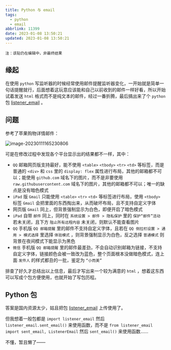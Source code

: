 ```yaml
---
title: Python 与 email
tags:
  - python
  - email
abbrlink: 11399
date: 2023-01-08 13:50:21
updated: 2023-01-08 13:50:21
---
```


`注：该贴仍在编辑中，非最终结果`

## 缘起

在使用 `python` 写监听器的时候经常使用邮件提醒监听器变化，一开始就是简单一句话提醒就行，后面想着这玩意应该能和自己以前收到的邮件一样好看，所以开始试着发送 `html` 格式而不是纯文本的邮件，经过一番折腾，最后搞出来了个 `python` 包 [listener_email](https://github.com/Cierra-Runis/listener_email) 。

## 问题

参考了苹果购物详情邮件：

![image-20230111165230806](https://bu.dusays.com/2023/01/11/63be78cf13232.png)

可是在修改过程中发现各个平台显示出的结果都不一样，其中：

- `QQ` 邮箱网页版支持最好，能不使用 `<table>` `<tbody>` `<tr>` `<td>` 等标签，而是普通的 `<div>` 和 `css` 里的 `display: flex` 属性进行布局，其他的邮箱都不可以；能使用 `github.com` 域名下的图片，而不是非要使用 `raw.githubusercontent.com` 域名下的图片，其他的邮箱都不可以；唯一的缺点是没有暗色模式
- `iPad` 版 `Gmail` 只能使用 `<table>`  `<tr>` `<td>` 等标签进行布局，使用 `<tbody>` 标签 `Gmail` 会把里面的东西掏出来，从而破坏布局，且不支持自定义字体
- 网页版 `Gmail` 同上，但背景强制显示为白色，即便开启了暗色模式
- `iPad` 自带 `邮件` 同上，同时在 `系统设置 > 邮件 > 隐私保护` 里的 `保护“邮件”活动` 若未关闭，且下方 `阻止所有远程内容` 未关闭，则默认不能查看图片
- `QQ` 手机版 `QQ 邮箱提醒` 里的邮件不支持自定义字体，且若在 `QQ 侧拉栏设置 > 通用 > 模式选择` 里选择 `体验模式` ，则背景强制显示为白色，反之选择 `普通模式` 则背景在夜间模式下能显示为黑色
- `微信` 手机版 `QQ 邮箱提醒` 里的邮件最差劲，不会自动识别邮箱为链接，不支持自定义字体，链接颜色会被一致改为蓝色，整个页面根本没做暗色模式，连上面 `发件人` 的样式都丑的一批，鉴定为 `“小而美”`

排查了好久才总结出以上信息，最后才写出来一个较为满意的 `html` ，想着这东西可以写成个包方便使用，也就开始了写包历程。

## Python 包

答案是国内资源太少，姑且把包 [listener_email](https://github.com/Cierra-Runis/listener_email) 上传使用了。

但我想着一般包都是 `import listener_email` 然后 `listener_email.sent_email()` 来使用函数，而不是 `from listener_email import sent_email, ListenerEmail` 然后 `sent_email()` 来使用函数……

不懂，暂且懒了——
